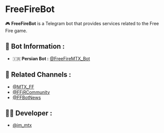 # FreeFireBot

🎮 **FreeFireBot** is a Telegram bot that provides services related to the Free Fire game.

## 🔗 Bot Information :
- 🇮🇷 **Persian Bot :** [@FreeFireMTX_Bot](https://t.me/FreeFireMTX_Bot)

## 📢 Related Channels :
- [@MTX_FF](https://t.me/MTX_FF)
- [@FFiRCommunity](https://t.me/FFiRCommunity)
- [@FFBotNews](https://t.me/FFBotNews)

## 👨‍💻 Developer :
- [@im_mtx](https://t.me/im_mtx)
